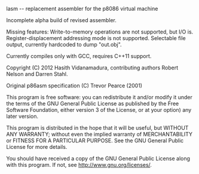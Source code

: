 lasm -- replacement assembler for the p8086 virtual machine


Incomplete alpha build of revised assembler.

Missing features:
Write-to-memory operations are not supported, but I/O is.
Register-displacement addressing mode is not supported.
Selectable file output, currently hardcoded to dump "out.obj".


Currently compiles only with GCC, requires C++11 support. 


Copyright (C) 2012 Hasith Vidanamadura, contributing authors Robert Nelson and Darren Stahl.

Original p86asm specification (C) Trevor Pearce (2001)


This program is free software: you can redistribute it and/or modify
it under the terms of the GNU General Public License as published by
the Free Software Foundation, either version 3 of the License, or
at your option) any later version.

This program is distributed in the hope that it will be useful,
but WITHOUT ANY WARRANTY; without even the implied warranty of
MERCHANTABILITY or FITNESS FOR A PARTICULAR PURPOSE.  See the
GNU General Public License for more details.

You should have received a copy of the GNU General Public License
along with this program.  If not, see <http://www.gnu.org/licenses/>.


